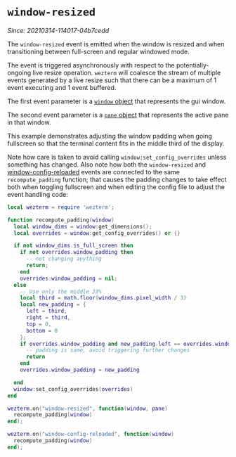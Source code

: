 # `window-resized`

*Since: 20210314-114017-04b7cedd*

The `window-resized` event is emitted when the window is resized and when
transitioning between full-screen and regular windowed mode.

The event is triggered asynchronously with respect to the potentially-ongoing
live resize operation.  `wezterm` will coalesce the stream of multiple events
generated by a live resize such that there can be a maximum of 1 event
executing and 1 event buffered.

The first event parameter is a [`window` object](../window/index.md) that
represents the gui window.

The second event parameter is a [`pane` object](../pane/index.md) that
represents the active pane in that window.

This example demonstrates adjusting the window padding when going fullscreen
so that the terminal content fits in the middle third of the display.

Note how care is taken to avoid calling `window:set_config_overrides` unless
something has changed.  Also note how both the `window-resized` and
[window-config-reloaded](window-config-reloaded.md) events are connected to the
same `recompute_padding` function; that causes the padding changes to take
effect both when toggling fullscreen and when editing the config file to adjust
the event handling code:

```lua
local wezterm = require 'wezterm';

function recompute_padding(window)
  local window_dims = window:get_dimensions();
  local overrides = window:get_config_overrides() or {}

  if not window_dims.is_full_screen then
    if not overrides.window_padding then
      -- not changing anything
      return;
    end
    overrides.window_padding = nil;
  else
    -- Use only the middle 33%
    local third = math.floor(window_dims.pixel_width / 3)
    local new_padding = {
      left = third,
      right = third,
      top = 0,
      bottom = 0
    };
    if overrides.window_padding and new_padding.left == overrides.window_padding.left then
      -- padding is same, avoid triggering further changes
      return
    end
    overrides.window_padding = new_padding

  end
  window:set_config_overrides(overrides)
end

wezterm.on("window-resized", function(window, pane)
  recompute_padding(window)
end);

wezterm.on("window-config-reloaded", function(window)
  recompute_padding(window)
end);
```
